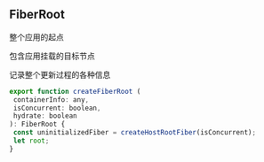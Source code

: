 ## FiberRoot

整个应用的起点

包含应用挂载的目标节点

记录整个更新过程的各种信息

```js
export function createFiberRoot (
 containerInfo: any,
 isConcurrent: boolean,
 hydrate: boolean
): FiberRoot {
 const uninitializedFiber = createHostRootFiber(isConcurrent);
 let root;
}
```